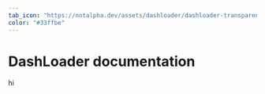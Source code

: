 ```yaml
---
tab_icon: "https://notalpha.dev/assets/dashloader/dashloader-transparent.png"
color: "#33ffbe"
---
```


# DashLoader documentation
hi